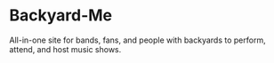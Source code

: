 # Backyard-Me
All-in-one site for bands, fans, and people with backyards to perform, attend, and host music shows.
